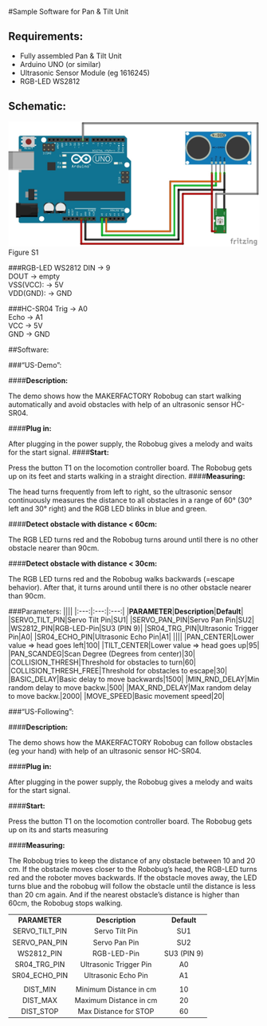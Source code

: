 #Sample Software for Pan & Tilt Unit

## Requirements:
- Fully assembled Pan & Tilt Unit
- Arduino UNO (or similar)
- Ultrasonic Sensor Module (eg 1616245)
- RGB-LED WS2812

## Schematic:


![Figure S1](../../images/robobug-hexapod/Abb_S1.png "Figure S1")   
Figure S1

###RGB-LED WS2812
DIN 		  → 9 <br>
DOUT		  → empty<br>
VSS(VCC): → 5V<br>
VDD(GND):	→ GND <br>

###HC-SR04
Trig		→ A0<br>
Echo		→ A1<br>
VCC	  	→ 5V<br>
GND		  → GND<br>


##Software:

###“US-Demo”:

####**Description:**

The demo shows how the MAKERFACTORY Robobug can start walking automatically and avoid obstacles with help of an ultrasonic sensor HC-SR04.

####**Plug in:**

After plugging in the power supply, the Robobug gives a melody and waits for the start signal.
####**Start:**

Press the button T1 on the locomotion controller board. The Robobug gets up on its feet and starts walking in a straight direction.
####**Measuring:**

The head turns frequently from left to right, so the ultrasonic sensor continuously measures the distance to all obstacles in a range of 60° (30° left and 30° right) and the RGB LED blinks in blue and green.

####**Detect obstacle with distance < 60cm:**

The RGB LED turns red and the Robobug turns around until there is no other obstacle nearer than 90cm. 

####**Detect obstacle with distance < 30cm:**

The RGB LED turns red and the Robobug walks backwards (=escape behavior). After that, it turns around until there is no other obstacle nearer than 90cm. 

###Parameters:
||||
|:---:|:---:|:---:|
|**PARAMETER**|**Description**|**Default**|
|SERVO_TILT_PIN|Servo Tilt Pin|SU1|
|SERVO_PAN_PIN|Servo Pan Pin|SU2|
|WS2812_PIN|RGB-LED-Pin|SU3	(PIN 9)|
|SR04_TRG_PIN|Ultrasonic Trigger Pin|A0|
|SR04_ECHO_PIN|Ultrasonic Echo Pin|A1|
||||
|PAN_CENTER|Lower value ⇒  head goes left|100|
|TILT_CENTER|Lower value ⇒  head goes up|95|
|PAN_SCANDEG|Scan Degree (Degrees from center)|30|
|COLLISION_THRESH|Threshold for obstacles to turn|60|
|COLLISION_THRESH_FREE|Threshold for obstacles to escape|30|
|BASIC_DELAY|Basic delay to move backwards|1500|
|MIN_RND_DELAY|Min random delay to move backw.|500|
|MAX_RND_DELAY|Max random delay to move backw.|2000|
|MOVE_SPEED|Basic movement speed|20|


###“US-Following”:

####**Description:**

The demo shows how the MAKERFACTORY Robobug can follow obstacles (eg your hand) with help of an ultrasonic sensor HC-SR04. 

####**Plug in:**

After plugging in the power supply, the Robobug gives a melody and waits for the start signal.

####**Start:**

Press the button T1 on the locomotion controller board. The Robobug gets up on its and starts measuring

####**Measuring:**

The Robobug tries to keep the distance of any obstacle between 10 and 20 cm. If the obstacle moves closer to the Robobug’s head, the RGB-LED turns red and the roboter moves backwards. If the obstacle moves away, the LED turns blue and the robobug will follow the obstacle until the distance is less than 20 cm again. And if the nearest obstacle’s distance is higher than 60cm, the Robobug stops walking.

||||
|:---:|:---:|:---:|
|**PARAMETER**|**Description**|**Default**|
|SERVO_TILT_PIN|Servo Tilt Pin|SU1|
|SERVO_PAN_PIN|Servo Pan Pin|SU2|
|WS2812_PIN|RGB-LED-Pin|SU3	(PIN 9)|
|SR04_TRG_PIN|Ultrasonic Trigger Pin|A0|
|SR04_ECHO_PIN|Ultrasonic Echo Pin|A1|
||||
|DIST_MIN|Minimum Distance in cm|10|
|DIST_MAX|Maximum Distance in cm|20|
|DIST_STOP|Max Distance for STOP|60|
